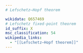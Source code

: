 ```yaml
---
# Lefschetz–Hopf theorem

wikidata: Q657469
# Lefschetz fixed-point theorem
id_suffix: X
msc_classification: 54
wikipedia_links:
  - "[[Lefschetz–Hopf theorem]]"
---
```

